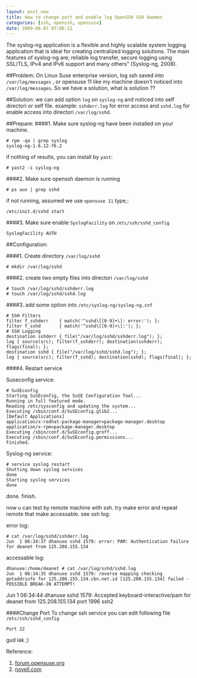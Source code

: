 ```yaml
--- 
layout: post_new
title: How to change port and enable log OpenSSH SSH daemon
categories: [ssh, openssh, opensuse]
date: 2009-06-07 07:06:12
---
```


The syslog-ng application is a flexible and highly scalable system logging application that is ideal for creating centralized logging solutions. The main features of syslog-ng are; reliable log transfer, secure logging using SSL/TLS, IPv4 and IPv6 support and many others" (Syslog-ng, 2008).

##Problem:
On Linux Suse enterprise version, log ssh saved into `/var/log/messages` , or opensuse 11 like my machine doesn't noticed into `/var/log/messages`. So we have a solution, what is solution ??

##Solution:
we can add option `log` on `syslog-ng` and noticed into self directori or self file. example: `sshderr.log` for error access and `sshd.log` for enable access into directori `/var/log/sshd`.

##Prepare:
####1. Make sure syslog-ng have been installed on your machine.

	# rpm -qa | grep syslog
	syslog-ng-1.6.12-76.2

if nothing of results, you can install by `yast`:

	# yast2 -i syslog-ng

####2. Make sure openssh daemon is running


	# ps aux | grep sshd


if not running, assumed we use `opensuse 11` type,:

	/etc/init.d/sshd start

####3. Make sure enable `SyslogFacility` on `/etc/ssh/sshd_config`

	SyslogFacility AUTH


##Configuration:

####1. Create directory `/var/log/sshd`

	# mkdir /var/log/sshd

####2. create two empty files into directori `/var/log/sshd`

	# touch /var/log/sshd/sshderr.log
	# touch /var/log/sshd/sshd.log

####3. add some option into `/etc/syslog-ng/syslog-ng.cnf`

	# SSH Filters
	filter f_sshderr    { match('^sshd\[[0-9]+\]: error:'); };
	filter f_sshd       { match('^sshd\[[0-9]+\]:'); };
	# SSH Logging
	destination sshderr { file("/var/log/sshd/sshderr.log"); };
	log { source(src); filter(f_sshderr); destination(sshderr); flags(final); };
	destination sshd { file("/var/log/sshd/sshd.log"); };
	log { source(src); filter(f_sshd); destination(sshd); flags(final); };

####4. Restart service

Suseconfig service:

	# SuSEconfig
	Starting SuSEconfig, the SuSE Configuration Tool...
	Running in full featured mode.
	Reading /etc/sysconfig and updating the system...
	Executing /sbin/conf.d/SuSEconfig.glib2...
	[Default Applications]
	application/x-redhat-package-manager=package-manager.desktop
	application/x-rpm=package-manager.desktop
	Executing /sbin/conf.d/SuSEconfig.groff...
	Executing /sbin/conf.d/SuSEconfig.permissions...
	Finished.

Syslog-ng service:

	# service syslog restart
	Shutting down syslog services                                         done
	Starting syslog services                                              done

done. finish.

now u can test by remote machine with ssh. try make error and repeat remote that make accessable. see ssh log:

error log:
	
	# cat /var/log/sshd/sshderr.log
	Jun  1 06:34:37 dhanuxe sshd 1579: error: PAM: Authentication failure for deanet from 125.208.155.134

accessable log:

	dhanuxe:/home/deanet # cat /var/log/sshd/sshd.log
	Jun  1 06:34:35 dhanuxe sshd 1579: reverse mapping checking getaddrinfo for 125.208.155.134.cbn.net.id [125.208.155.134] failed - POSSIBLE BREAK-IN ATTEMPT!
Jun  1 06:34:44 dhanuxe sshd 1579: Accepted keyboard-interactive/pam for deanet from 125.208.155.134 port 1996 ssh2

####Change Port
To change ssh service you can edit following file `/etc/ssh/sshd_config`

	Port 22


gud lak ;)

Reference:

1. [forum.opensuse.org](http://forums.opensuse.org/network-internet/415433-sshd-log-file.html)
2. [novell.com](http://www.novell.com/communities/node/5003/syslog-ng-ssh-logging)
